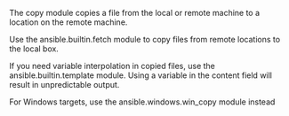 The copy module copies a file from the local or remote machine to a location on the remote machine.

Use the ansible.builtin.fetch module to copy files from remote locations to the local box.

If you need variable interpolation in copied files, use the ansible.builtin.template module. Using a variable in the content field will result in unpredictable output.

For Windows targets, use the ansible.windows.win_copy module instead
